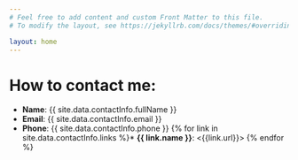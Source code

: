 ```yaml
---
# Feel free to add content and custom Front Matter to this file.
# To modify the layout, see https://jekyllrb.com/docs/themes/#overriding-theme-defaults

layout: home
---
```


# How to contact me: #

* **Name**: {{ site.data.contactInfo.fullName }}
* **Email**: {{ site.data.contactInfo.email }}
* **Phone**: {{ site.data.contactInfo.phone }}
{% for link in site.data.contactInfo.links %}* **{{ link.name }}**: <{{link.url}}>
{% endfor %}
